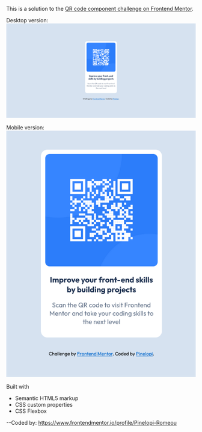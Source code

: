This is a solution to the [QR code component challenge on Frontend Mentor](https://www.frontendmentor.io/challenges/qr-code-component-iux_sIO_H).

Desktop version:
![](./images/desktop.png)

Mobile version:
![](./images/mobile.png)

Built with
- Semantic HTML5 markup
- CSS custom properties
- CSS Flexbox

--Coded by: https://www.frontendmentor.io/profile/Pinelopi-Romeou